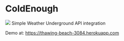 ColdEnough
===========
<img src="https://travis-ci.org/ecjs/ColdEnough.svg?branch=master">
Simple Weather Underground API integration

Demo at: https://thawing-beach-3084.herokuapp.com
